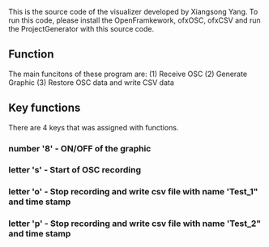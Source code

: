This is the source code of the visualizer developed by Xiangsong Yang. To run this code, please install the OpenFramkework, ofxOSC, ofxCSV and run the ProjectGenerator with this source code.

## Function
The main funcitons of these program are: (1) Receive OSC (2) Generate Graphic (3) Restore OSC data and write CSV data

## Key functions
There are 4 keys that was assigned with functions. 

### number '8' - ON/OFF of the graphic
### letter 's' - Start of OSC recording
### letter 'o' - Stop recording and write csv file with name 'Test_1" and time stamp
### letter 'p' - Stop recording and write csv file with name 'Test_2" and time stamp

